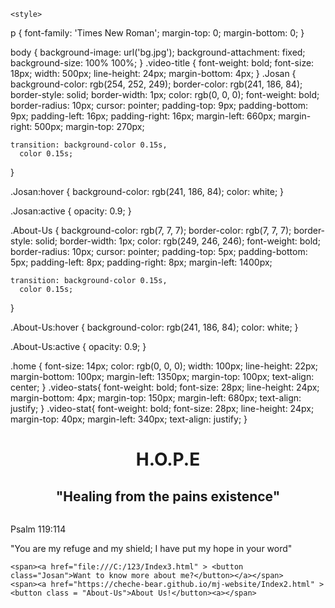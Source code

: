 <!DOCTYPE html>
<html>
  <head>
    <title>MARK JOSAN ALEJO</title>
  </head>
  <body>

    <style>
p {
    font-family: 'Times New Roman';
    margin-top: 0;
    margin-bottom: 0;
  }

body {
    background-image: url('bg.jpg');
    background-attachment: fixed;
    background-size: 100% 100%;
}
      .video-title {
 font-weight: bold;
 font-size: 18px;
 width: 500px;
 line-height: 24px;
 margin-bottom: 4px;
}
.Josan {
    background-color: rgb(254, 252, 249);
    border-color: rgb(241, 186, 84);
    border-style: solid;
    border-width: 1px;
    color: rgb(0, 0, 0);
    font-weight: bold;
    border-radius: 10px;
    cursor: pointer;
    padding-top: 9px;
    padding-bottom: 9px;
    padding-left: 16px;
    padding-right: 16px;
    margin-left: 660px;
    margin-right: 500px;
    margin-top: 270px;
  
    transition: background-color 0.15s,
      color 0.15s;
  }

  .Josan:hover {
    background-color: rgb(241, 186, 84);
    color: white;
  }
  
  .Josan:active {
    opacity: 0.9;
  }

  .About-Us {
    background-color: rgb(7, 7, 7);
    border-color: rgb(7, 7, 7);
    border-style: solid;
    border-width: 1px;
    color: rgb(249, 246, 246);
    font-weight: bold;
    border-radius: 10px;
    cursor: pointer;
    padding-top: 5px;
    padding-bottom: 5px;
    padding-left: 8px;
    padding-right: 8px;
    margin-left: 1400px;
  
    transition: background-color 0.15s,
      color 0.15s;
  }

  .About-Us:hover {
    background-color: rgb(241, 186, 84);
    color: white;
  }
  
  .About-Us:active {
    opacity: 0.9;
  }
  
.home {
  font-size: 14px;
  color: rgb(0, 0, 0);
  width: 100px;
  line-height: 22px;
  margin-bottom: 100px;
  margin-left: 1350px;
  margin-top: 100px;
  text-align: center;
}
.video-stats{
 font-weight: bold;
 font-size: 28px;
 line-height: 24px;
 margin-bottom: 4px;
 margin-top: 150px;
 margin-left: 680px;
 text-align: justify;
}
.video-stat{
 font-weight: bold;
 font-size: 28px;
 line-height: 24px;
 margin-top: 40px;
 margin-left: 340px;
 text-align: justify;
}
   </style>
    <p class="video-title">
      <center><div>
        <h1>H.O.P.E</h1> 
        <h2>"Healing from the pains existence"</h2>
        </div></center>
        <image scr="bg.jpg"></image>
        <p class="video-stats">
          Psalm 119:114 </p> 
         <p  class="video-stat">"You are my refuge and my shield;
          I have put my hope in your word"</p>

    <span><a href="file:///C:/123/Index3.html" > <button class="Josan">Want to know more about me?</button></a></span>
    <span><a href="https://cheche-bear.github.io/mj-website/Index2.html" > <button class = "About-Us">About Us!</button><a></span>
